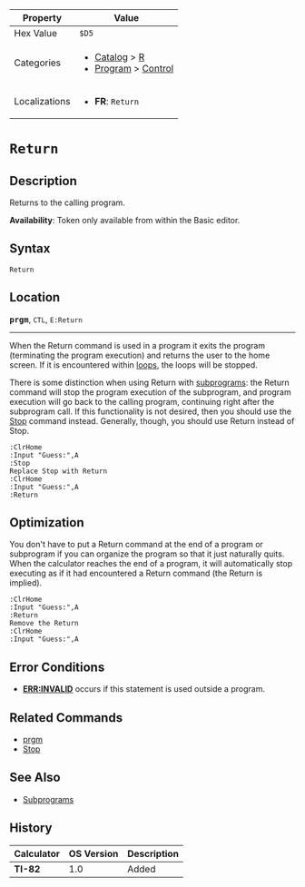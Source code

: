 | Property      | Value |
|---------------|-------|
| Hex Value     | `$D5`|
| Categories    | <ul><li>[Catalog](<../categories/Catalog.md>) > [R](<../categories/Catalog.md#R>)</li><li>[Program](<../categories/Program.md>) > [Control](<../categories/Program.md#Control>)</li></ul> |
| Localizations | <ul><li><b>FR</b>: `Return`</li></ul> |

# `Return`

## Description
Returns to the calling program.


<b>Availability</b>: Token only available from within the Basic editor.

## Syntax
`Return`

## Location
<tt><kbd><b>prgm</b></kbd></tt>, `CTL`, `E:Return`
<hr>

When the Return command is used in a program it exits the program (terminating the program execution) and returns the user to the home screen. If it is encountered within [loops](/while), the loops will be stopped.

There is some distinction when using Return with [subprograms](/subprograms): the Return command will stop the program execution of the subprogram, and program execution will go back to the calling program, continuing right after the subprogram call. If this functionality is not desired, then you should use the [Stop](/stop) command instead. Generally, though, you should use Return instead of Stop.

```ti-basic
:ClrHome
:Input "Guess:",A
:Stop
Replace Stop with Return
:ClrHome
:Input "Guess:",A
:Return
```

## Optimization

You don't have to put a Return command at the end of a program or subprogram if you can organize the program so that it just naturally quits. When the calculator reaches the end of a program, it will automatically stop executing as if it had encountered a Return command (the Return is implied).

```ti-basic
:ClrHome
:Input "Guess:",A
:Return
Remove the Return
:ClrHome
:Input "Guess:",A
```

## Error Conditions

*   **[ERR:INVALID](/errors#invalid)** occurs if this statement is used outside a program.

## Related Commands

*   [prgm](/prgm)
*   [Stop](/stop)

## See Also

*   [Subprograms](/subprograms)

## History
| Calculator | OS Version | Description |
|------------|------------|-------------|
| <b>TI-82</b> | 1.0 | Added |


